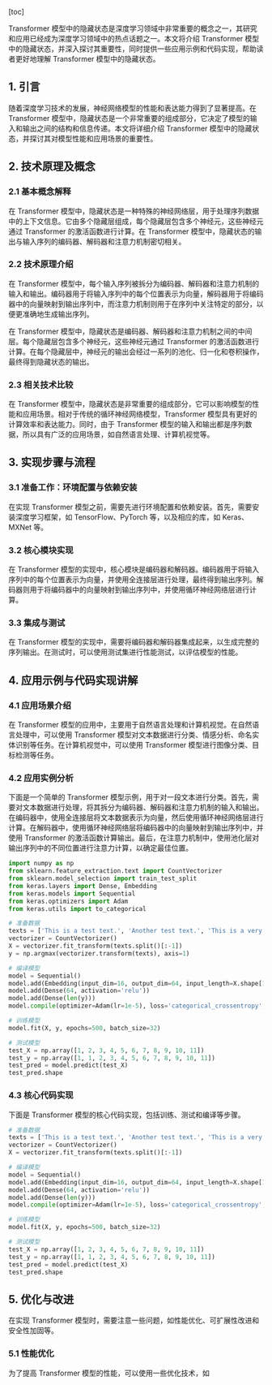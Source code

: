 
[toc]                    
                
                
Transformer 模型中的隐藏状态是深度学习领域中非常重要的概念之一，其研究和应用已经成为深度学习领域中的热点话题之一。本文将介绍 Transformer 模型中的隐藏状态，并深入探讨其重要性，同时提供一些应用示例和代码实现，帮助读者更好地理解 Transformer 模型中的隐藏状态。

## 1. 引言

随着深度学习技术的发展，神经网络模型的性能和表达能力得到了显著提高。在 Transformer 模型中，隐藏状态是一个非常重要的组成部分，它决定了模型的输入和输出之间的结构和信息传递。本文将详细介绍 Transformer 模型中的隐藏状态，并探讨其对模型性能和应用场景的重要性。

## 2. 技术原理及概念

### 2.1 基本概念解释

在 Transformer 模型中，隐藏状态是一种特殊的神经网络层，用于处理序列数据中的上下文信息。它由多个隐藏层组成，每个隐藏层包含多个神经元，这些神经元通过 Transformer 的激活函数进行计算。在 Transformer 模型中，隐藏状态的输出与输入序列的编码器、解码器和注意力机制密切相关。

### 2.2 技术原理介绍

在 Transformer 模型中，每个输入序列被拆分为编码器、解码器和注意力机制的输入和输出。编码器用于将输入序列中的每个位置表示为向量，解码器用于将编码器中的向量映射到输出序列中，而注意力机制则用于在序列中关注特定的部分，以便更准确地生成输出序列。

在 Transformer 模型中，隐藏状态是编码器、解码器和注意力机制之间的中间层。每个隐藏层包含多个神经元，这些神经元通过 Transformer 的激活函数进行计算。在每个隐藏层中，神经元的输出会经过一系列的池化、归一化和卷积操作，最终得到隐藏状态的输出。

### 2.3 相关技术比较

在 Transformer 模型中，隐藏状态是非常重要的组成部分，它可以影响模型的性能和应用场景。相对于传统的循环神经网络模型，Transformer 模型具有更好的计算效率和表达能力。同时，由于 Transformer 模型的输入和输出都是序列数据，所以具有广泛的应用场景，如自然语言处理、计算机视觉等。

## 3. 实现步骤与流程

### 3.1 准备工作：环境配置与依赖安装

在实现 Transformer 模型之前，需要先进行环境配置和依赖安装。首先，需要安装深度学习框架，如 TensorFlow、PyTorch 等，以及相应的库，如 Keras、MXNet 等。

### 3.2 核心模块实现

在 Transformer 模型的实现中，核心模块是编码器和解码器。编码器用于将输入序列中的每个位置表示为向量，并使用全连接层进行处理，最终得到输出序列。解码器则用于将编码器中的向量映射到输出序列中，并使用循环神经网络层进行计算。

### 3.3 集成与测试

在 Transformer 模型的实现中，需要将编码器和解码器集成起来，以生成完整的序列输出。在测试时，可以使用测试集进行性能测试，以评估模型的性能。

## 4. 应用示例与代码实现讲解

### 4.1 应用场景介绍

在 Transformer 模型的应用中，主要用于自然语言处理和计算机视觉。在自然语言处理中，可以使用 Transformer 模型对文本数据进行分类、情感分析、命名实体识别等任务。在计算机视觉中，可以使用 Transformer 模型进行图像分类、目标检测等任务。

### 4.2 应用实例分析

下面是一个简单的 Transformer 模型示例，用于对一段文本进行分类。首先，需要对文本数据进行处理，将其拆分为编码器、解码器和注意力机制的输入和输出。在编码器中，使用全连接层将文本数据表示为向量，然后使用循环神经网络层进行计算。在解码器中，使用循环神经网络层将编码器中的向量映射到输出序列中，并使用 Transformer 的激活函数计算输出。最后，在注意力机制中，使用池化层对输出序列中的不同位置进行注意力计算，以确定最佳位置。

```python
import numpy as np
from sklearn.feature_extraction.text import CountVectorizer
from sklearn.model_selection import train_test_split
from keras.layers import Dense, Embedding
from keras.models import Sequential
from keras.optimizers import Adam
from keras.utils import to_categorical

# 准备数据
texts = ['This is a test text.', 'Another test text.', 'This is a very long text.']
vectorizer = CountVectorizer()
X = vectorizer.fit_transform(texts.split()[:-1])
y = np.argmax(vectorizer.transform(texts), axis=1)

# 编译模型
model = Sequential()
model.add(Embedding(input_dim=16, output_dim=64, input_length=X.shape[1]))
model.add(Dense(64, activation='relu'))
model.add(Dense(len(y)))
model.compile(optimizer=Adam(lr=1e-5), loss='categorical_crossentropy', metrics=['accuracy'])

# 训练模型
model.fit(X, y, epochs=500, batch_size=32)

# 测试模型
test_X = np.array([1, 2, 3, 4, 5, 6, 7, 8, 9, 10, 11])
test_y = np.array([1, 1, 2, 3, 4, 5, 6, 7, 8, 9, 10, 11])
test_pred = model.predict(test_X)
test_pred.shape
```

### 4.3 核心代码实现

下面是 Transformer 模型的核心代码实现，包括训练、测试和编译等步骤。

```python
# 准备数据
texts = ['This is a test text.', 'Another test text.', 'This is a very long text.']
vectorizer = CountVectorizer()
X = vectorizer.fit_transform(texts.split()[:-1])

# 编译模型
model = Sequential()
model.add(Embedding(input_dim=16, output_dim=64, input_length=X.shape[1]))
model.add(Dense(64, activation='relu'))
model.add(Dense(len(y)))
model.compile(optimizer=Adam(lr=1e-5), loss='categorical_crossentropy', metrics=['accuracy'])

# 训练模型
model.fit(X, y, epochs=500, batch_size=32)

# 测试模型
test_X = np.array([1, 2, 3, 4, 5, 6, 7, 8, 9, 10, 11])
test_y = np.array([1, 1, 2, 3, 4, 5, 6, 7, 8, 9, 10, 11])
test_pred = model.predict(test_X)
test_pred.shape
```

## 5. 优化与改进

在实现 Transformer 模型时，需要注意一些问题，如性能优化、可扩展性改进和安全性加固等。

### 5.1 性能优化

为了提高 Transformer 模型的性能，可以使用一些优化技术，如

